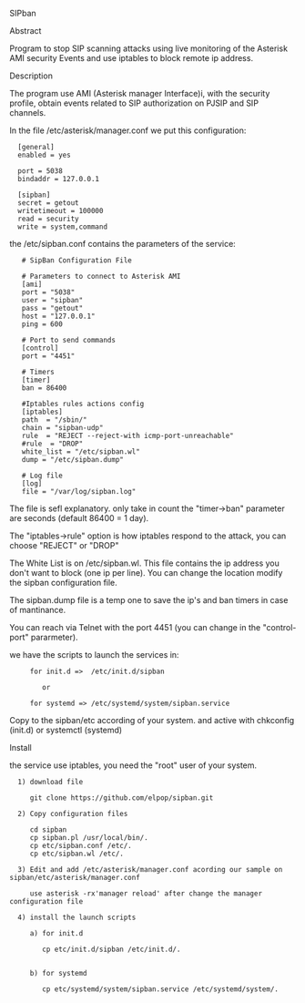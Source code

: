 SIPban

Abstract

   Program to stop SIP scanning attacks using live monitoring of the Asterisk AMI security Events and use iptables to block remote ip address.

Description

   The program use AMI (Asterisk manager Interface)i, with the security profile, obtain events related to SIP authorization on PJSIP and SIP channels.

   In the file /etc/asterisk/manager.conf we put this configuration:

      [general]
      enabled = yes

      port = 5038
      bindaddr = 127.0.0.1

      [sipban]
      secret = getout
      writetimeout = 100000
      read = security
      write = system,command
   
   the /etc/sipban.conf contains the parameters of the service:
   
       # SipBan Configuration File

       # Parameters to connect to Asterisk AMI
       [ami]
       port = "5038"
       user = "sipban"
       pass = "getout"
       host = "127.0.0.1"
       ping = 600

       # Port to send commands
       [control]
       port = "4451"

       # Timers
       [timer]
       ban = 86400

       #Iptables rules actions config
       [iptables]
       path  = "/sbin/"
       chain = "sipban-udp"
       rule  = "REJECT --reject-with icmp-port-unreachable"
       #rule  = "DROP"
       white_list = "/etc/sipban.wl"
       dump = "/etc/sipban.dump"

       # Log file
       [log]
       file = "/var/log/sipban.log"

   The file is sefl explanatory. only take in count the "timer->ban" parameter are seconds (default 86400 = 1 day).
   
   The "iptables->rule" option is how iptables respond to the attack, you can choose "REJECT" or "DROP"
   
   The White List is on /etc/sipban.wl. This file contains the ip address you don't want to block (one ip per line). You can change the location modify the sipban configuration file.
   
   The sipban.dump file is a temp one to save the ip's and ban timers in case of mantinance.
   
   You can reach via Telnet with the port 4451 (you can change in the "control-port" pararmeter).
   
   we have the scripts to launch the services in:
   
         for init.d =>  /etc/init.d/sipban
         
            or
         
         for systemd => /etc/systemd/system/sipban.service 
         
   Copy to the sipban/etc according of your system. and active with chkconfig (init.d) or systemctl (systemd)
   
   Install
   
   the service use iptables, you need the "root" user of your system.
   
      1) download file
      
         git clone https://github.com/elpop/sipban.git
         
      2) Copy configuration files
      
         cd sipban
         cp sipban.pl /usr/local/bin/.
         cp etc/sipban.conf /etc/.
         cp etc/sipban.wl /etc/.
       
      3) Edit and add /etc/asterisk/manager.conf acording our sample on sipban/etc/asterisk/manager.conf
         
         use asterisk -rx'manager reload' after change the manager configuration file
         
      4) install the launch scripts
      
         a) for init.d 
         
            cp etc/init.d/sipban /etc/init.d/.
         
                     
         b) for systemd
         
            cp etc/systemd/system/sipban.service /etc/systemd/system/.
            
            

   
   
   
   
   
   
   
